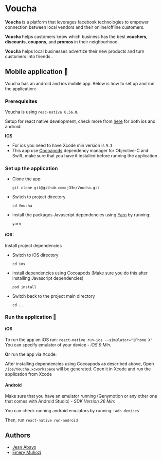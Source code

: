 # Voucha

**Voucha** is a platform that leverages facebook technologies to empower connection between local vendors and their online/offline customers.

**Voucha** helps customers know which business has the best **vouchers**, **discounts**, **coupons**, and **promos** in their neighborhood.

**Voucha** helps local businesses advertize their new products and turn customers into friends .

## Mobile application 📱

Voucha has an android and ios mobile app. Below is how to set up and run the application:

### Prerequisites

Voucha is using `reac-native 0.56.0`. 

Setup for react native development, check more from [here](https://facebook.github.io/react-native/) for both ios and android.

**IOS**

- For ios you need to have Xcode min version is `9.3`
- This app use [Cocoapods](https://guides.cocoapods.org/using/getting-started.html) dependency manager for Objective-C and Swift, make sure that you have it installed before running the application

### Set up the application

- Clone the app

  `git clone git@github.com:j33n/Voucha.git`

- Switch to project directory

  `cd Voucha`

- Install the packages Javascript dependencies using  [Yarn](https://yarnpkg.com/lang/en/docs/install) by running:

  `yarn`

#### iOS:

Install project dependencies 

- Switch to iOS directory 

  `cd ios`

- Install dependencies using Cocoapods (Make sure you do this after installing Javascript dependencies) 

  `pod install`

- Switch back to the project main directory 

  `cd ..`

### Run the application 🚀

#### iOS

To run the app on iOS run: `react-native run-ios --simulator="iPhone X"` You can specify emulator of your device - *iOS 9 Min*.

**Or** run the app via Xcode:

After installing dependencies using Cocoapods as described above, Open `/ios/Voucha.xcworkspace` will be generated. Open it in Xcode and run the application from Xcode



#### Android

Make sure that you have an emulator running (Genymotion or any other one that comes with Android Studio) - *SDK Version 26 Min*:

You can check running android emulators by running : `adb devices`

Then, run `react-native run-android`



## Authors

- [Jean Abayo](https://twitter.com/JeanAbayo)
- [Emery Muhozi](https://twitter.com/EmeryMuhozi)

